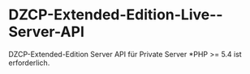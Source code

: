 DZCP-Extended-Edition-Live--Server-API
======================================

DZCP-Extended-Edition Server API für Private Server *PHP >= 5.4 ist erforderlich.

